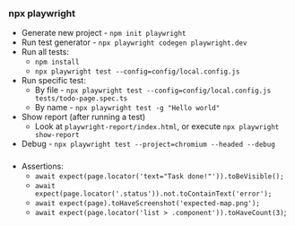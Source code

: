 ### npx playwright
* Generate new project - `npm init playwright`
* Run test generator - `npx playwright codegen playwright.dev`
* Run all tests:
    * `npm install`
    * `npx playwright test --config=config/local.config.js`
* Run specific test:
    * By file - `npx playwright test --config=config/local.config.js tests/todo-page.spec.ts`
    * By name - `npx playwright test -g "Hello world"`
* Show report (after running a test)
    * Look at `playwright-report/index.html`, or execute `npx playwright show-report`
* Debug - `npx playwright test --project=chromium --headed --debug`

### 
* Assertions:
    * `await expect(page.locator('text="Task done!"')).toBeVisible();`
    * `await expect(page.locator('.status')).not.toContainText('error');`
    * `await expect(page).toHaveScreenshot('expected-map.png');`
    * `await expect(page.locator('list > .component')).toHaveCount(3)`;
